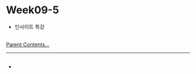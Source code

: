 # Week09-5

-   인사이트 특강


<link rel="stylesheet" href="../../assets/stylesheets/my_style.css">

<br>[Parent Contents...](../../README.md/#til-today-i-learned)

-----

## 
-